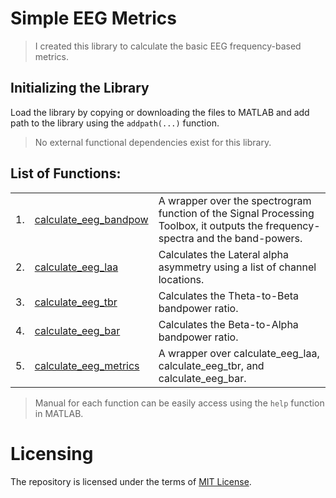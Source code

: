 # Simple EEG Metrics

<!-- #### A Note: -->
> I created this library to calculate the basic EEG frequency-based metrics.

## Initializing the Library
Load the library by copying or downloading the files to MATLAB and add path to the library using the `addpath(...)` function.

>No external functional dependencies exist for this library.

## List of Functions:
<table border="0">
<tr>
    <td> 1. </td>
    <td> <a href = "calculate_eeg_bandpow.m">calculate_eeg_bandpow</a> </td>
    <td> A wrapper over the spectrogram function of the Signal Processing Toolbox, it outputs the frequency-spectra and the band-powers. </td>
</tr><tr>
    <td> 2. </td>
    <td> <a href = "calculate_eeg_laa.m">calculate_eeg_laa</a> </td>
    <td> Calculates the Lateral alpha asymmetry using a list of channel locations. </td>
</tr><tr>
    <td> 3. </td>
    <td> <a href = "calculate_eeg_tbr.m">calculate_eeg_tbr</a> </td>
    <td> Calculates the Theta-to-Beta bandpower ratio. </td>
</tr><tr>
    <td> 4. </td>
    <td> <a href = "calculate_eeg_bar.m">calculate_eeg_bar</a> </td>
    <td> Calculates the Beta-to-Alpha bandpower ratio. </td>
</tr><tr>
    <td> 5. </td>
    <td> <a href = "calculate_eeg_metrics.m">calculate_eeg_metrics</a> </td>
    <td> A wrapper over calculate_eeg_laa, calculate_eeg_tbr, and calculate_eeg_bar. </td>
</tr>
</table>
<!-- <p style="font-size:5px"><i>more to follow...</i></p> -->

>Manual for each function can be easily access using the `help` function in MATLAB.


# Licensing

The repository is licensed under the terms of [MIT License](LICENSE).
